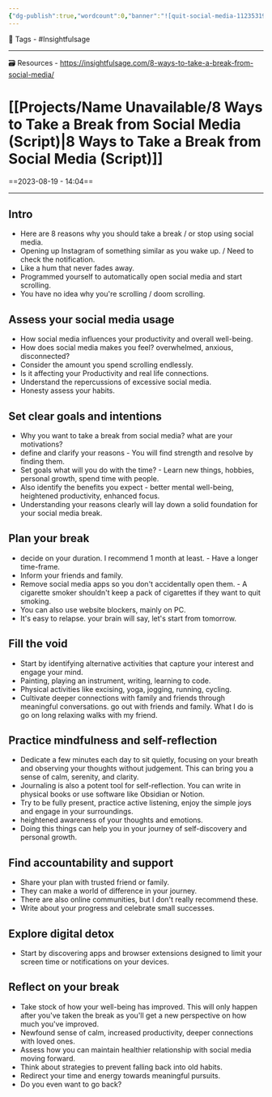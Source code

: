 ```yaml
---
{"dg-publish":true,"wordcount":0,"banner":"![quit-social-media-1123531903.jpg](/img/user/Resources/%F0%9F%93%81%20Files/%F0%9F%93%B8Images/quit-social-media-1123531903.jpg)","banner_y":0.87999,"permalink":"/projects/name-unavailable/8-ways-to-take-a-break-from-social-media-script/","dgPassFrontmatter":true,"noteIcon":"1","created":"2023-11-14T21:08:37.295+05:30","updated":"2023-12-12T00:52:58.700+05:30"}
---
```


🧶 Tags - #Insightfulsage 

---
🗃 Resources - https://insightfulsage.com/8-ways-to-take-a-break-from-social-media/

# [[Projects/Name Unavailable/8 Ways to Take a Break from Social Media (Script)\|8 Ways to Take a Break from Social Media (Script)]]
==2023-08-19 - 14:04==

---
## Intro
- Here are 8 reasons why you should take a break / or stop using social media.
- Opening up Instagram of something similar as you wake up. / Need to check the notification.
- Like a hum that never fades away.
- Programmed yourself to automatically open social media and start scrolling.
- You have no idea why you're scrolling / doom scrolling.

## Assess your social media usage
- How social media influences your productivity and overall well-being.
- How does social media makes you feel? overwhelmed, anxious, disconnected?
- Consider the amount you spend scrolling endlessly.
- Is it affecting your Productivity and real life connections.
- Understand the repercussions of excessive social media.
- Honesty assess your habits.

## Set clear goals and intentions
- Why you want to take a break from social media? what are your motivations?
- define and clarify your reasons - You will find strength and resolve by finding them.
- Set goals what will you do with the time? - Learn new things, hobbies, personal growth, spend time with people.
- Also identify the benefits you expect - better mental well-being, heightened productivity, enhanced focus.
- Understanding your reasons clearly will lay down a solid foundation for your social media break.

## Plan your break
- decide on your duration. I recommend 1 month at least. - Have a longer time-frame.
- Inform your friends and family.
- Remove social media apps so you don't accidentally open them. - A cigarette smoker shouldn't keep a pack of cigarettes if they want to quit smoking.
- You can also use website blockers, mainly on PC.
- It's easy to relapse. your brain will say, let's start from tomorrow.

## Fill the void
- Start by identifying alternative activities that capture your interest and engage your mind.
- Painting, playing an instrument, writing, learning to code.
- Physical activities like excising, yoga, jogging, running, cycling.
- Cultivate deeper connections with family and friends through meaningful conversations. go out with friends and family. What I do is go on long relaxing walks with my friend.

## Practice mindfulness and self-reflection
- Dedicate a few minutes each day to sit quietly, focusing on your breath and observing your thoughts without judgement. This can bring you a sense of calm, serenity, and clarity.
- Journaling is also a potent tool for self-reflection. You can write in physical books or use software like Obsidian or Notion.
- Try to be fully present, practice active listening, enjoy the simple joys and engage in your surroundings.
- heightened awareness of your thoughts and emotions.
- Doing this things can help you in your journey of self-discovery and personal growth.

## Find accountability and support
- Share your plan with trusted friend or family.
- They can make a world of difference in your journey.
- There are also online communities, but I don't really recommend these.
- Write about your progress and celebrate small successes.

## Explore digital detox
- Start by discovering apps and browser extensions designed to limit your screen time or notifications on your devices.

## Reflect on your break
- Take stock of how your well-being has improved. This will only happen after you've taken the break as you'll get a new perspective on how much you've improved.
- Newfound sense of calm, increased productivity, deeper connections with loved ones.
- Assess how you can maintain healthier relationship with social media moving forward.
- Think about strategies to prevent falling back into old habits.
- Redirect your time and energy towards meaningful pursuits.
- Do you even want to go back?